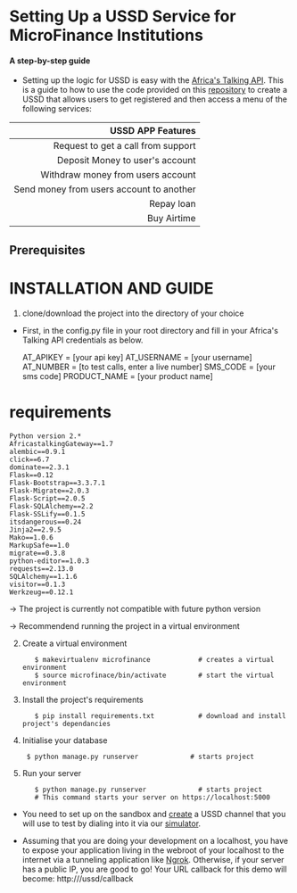 
# Setting Up a USSD Service for MicroFinance Institutions
#### A step-by-step guide

- Setting up the logic for USSD is easy with the [Africa's Talking API](docs.africastalking.com/ussd). This is a guide to how to use the code provided on this [repository](https://github.com/Piusdan/USSD-Python-Demo) to create a USSD that allows users to get registered and then access a menu of the following services:

| USSD APP Features                            |
| --------------------------------------------:| 
| Request to get a call from support           | 
| Deposit Money to user's account              |   
| Withdraw money from users account            |   
| Send money from users account to another     |   
| Repay loan                                   |   
| Buy Airtime                                  |  

## Prerequisites

# INSTALLATION AND GUIDE

1. clone/download the project into the directory of your choice

- First, in the config.py file in your root directory and fill in your Africa's Talking API credentials as below.
    
    AT_APIKEY = [your api key]
    AT_USERNAME = [your username]
    AT_NUMBER = [to test calls, enter a live number]
    SMS_CODE = [your sms code]
    PRODUCT_NAME = [your product name]

# requirements

    Python version 2.* 
    AfricastalkingGateway==1.7
    alembic==0.9.1
    click==6.7
    dominate==2.3.1
    Flask==0.12
    Flask-Bootstrap==3.3.7.1
    Flask-Migrate==2.0.3
    Flask-Script==2.0.5
    Flask-SQLAlchemy==2.2
    Flask-SSLify==0.1.5
    itsdangerous==0.24
    Jinja2==2.9.5
    Mako==1.0.6
    MarkupSafe==1.0
    migrate==0.3.8
    python-editor==1.0.3
    requests==2.13.0
    SQLAlchemy==1.1.6
    visitor==0.1.3
    Werkzeug==0.12.1

-> The project is currently not compatible with future python version

-> Recommendend running the project in a virtual environment


2. Create a virtual environment

          $ makevirtualenv microfinance            # creates a virtual environment
          $ source microfinace/bin/activate        # start the virtual environment

3. Install the project's requirements 

          $ pip install requirements.txt           # download and install project's dependancies

4. Initialise your database

        $ python manage.py runserver             # starts project

5. Run your server

          $ python manage.py runserver             # starts project
          # This command starts your server on https://localhost:5000

- You need to set up on the sandbox and [create](https://sandbox.africastalking.com/ussd/createchannel) a USSD channel that you will use to test by dialing into it via our [simulator](https://simulator.africastalking.com:1517/).

- Assuming that you are doing your development on a localhost, you have to expose your application living in the webroot of your localhost to the internet via a tunneling application like [Ngrok](https://ngrok.com/). Otherwise, if your server has a public IP, you are good to go! Your URL callback for this demo will become:
 http://<your ip address>/ussd/callback

